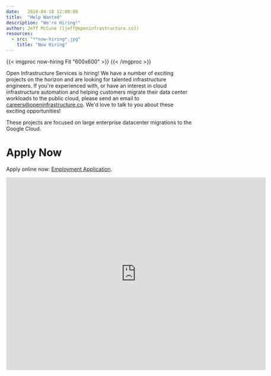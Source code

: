 ```yaml
---
date:   2018-04-18 12:00:00
title:  "Help Wanted"
description: "We're Hiring!"
author: Jeff McCune ([jeff@openinfrastructure.co])
resources:
  - src: "**now-hiring*.jpg"
    title: "Now Hiring"
---
```


{{< imgproc now-hiring Fit "600x600" >}}
{{< /imgproc >}}

Open Infrastructure Services is hiring!  We have a number of exciting projects
on the horizon and are looking for talented infrastructure engineers.  If you're
experienced with, or have an interest in cloud infrastructure automation and
helping customers migrate their data center workloads to the public cloud,
please send an email to [careers@openinfrastructure.co][careers].  We'd love to talk
to you about these exciting opportunities!

These projects are focused on large enterprise datacenter migrations to the
Google Cloud.

Apply Now
=============


Apply online now: [Employment Application][employment-application].


<iframe src="https://docs.google.com/forms/d/e/1FAIpQLScmmaD18PNg7H9UWqhfkgmqKYAA2AeWGSwjEt62JTRI8KOM5A/viewform?embedded=true" width="700" height="520" frameborder="0" marginheight="0" marginwidth="0">Loading...</iframe>

[careers]: mailto://careers@openinfrastructure.co
[employment-application]: https://docs.google.com/forms/d/e/1FAIpQLScmmaD18PNg7H9UWqhfkgmqKYAA2AeWGSwjEt62JTRI8KOM5A/viewform?usp=sf_link
